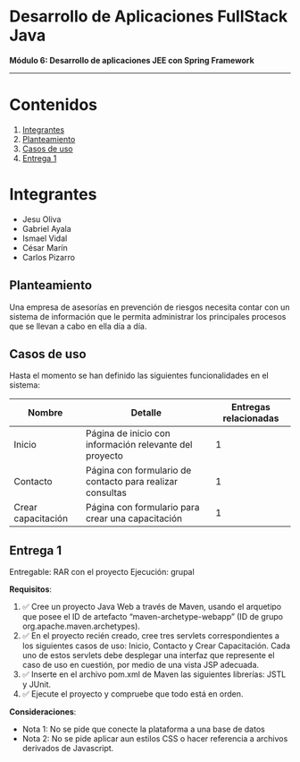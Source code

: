 # Desarrollo de Aplicaciones FullStack Java

**Módulo 6: Desarrollo de aplicaciones JEE con Spring Framework**

-----

# Contenidos

1. [Integrantes](#integrantes)
1. [Planteamiento](#planteamiento)
1. [Casos de uso](#casos-de-uso)
1. [Entrega 1](#entrega-1)


# Integrantes  

- Jesu Oliva
- Gabriel Ayala
- Ismael Vidal
- César Marín
- Carlos Pizarro 


## Planteamiento


Una empresa de asesorías en prevención de riesgos necesita contar con un sistema de información
que le permita administrar los principales procesos que se llevan a cabo en ella día a día.

## Casos de uso

Hasta el momento se han definido las siguientes funcionalidades en el sistema:

|Nombre|Detalle|Entregas relacionadas|  
|------|-------|-------|  
| Inicio | Página de inicio con información relevante del proyecto | 1 |  
| Contacto | Página con formulario de contacto para realizar consultas | 1 |  
| Crear capacitación | Página con formulario para crear una capacitación | 1 |  


## Entrega 1  

Entregable: RAR con el proyecto
Ejecución: grupal

**Requisitos**:

1. ✅ Cree un proyecto Java Web a través de Maven, usando el arquetipo que posee el ID de artefacto “maven-archetype-webapp” (ID de grupo org.apache.maven.archetypes).
1. ✅ En el proyecto recién creado, cree tres servlets correspondientes a los siguientes casos de uso: Inicio, Contacto y Crear Capacitación. Cada uno de estos servlets debe desplegar una interfaz que represente el caso de uso en cuestión, por medio de una vista JSP adecuada.  
1. ✅ Inserte en el archivo pom.xml de Maven las siguientes librerías: JSTL y JUnit. 
1. ✅ Ejecute el proyecto y compruebe que todo está en orden.  

**Consideraciones**:
- Nota 1: No se pide que conecte la plataforma a una base de datos
- Nota 2: No se pide aplicar aun estilos CSS o hacer referencia a archivos derivados de Javascript. 
